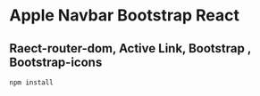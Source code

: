 # Apple Navbar Bootstrap React

## Raect-router-dom, Active Link, Bootstrap , Bootstrap-icons

`npm install`
